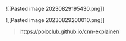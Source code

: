 ![[Pasted image 20230829195430.png]]

![[Pasted image 20230829200010.png]]

> https://poloclub.github.io/cnn-explainer/

